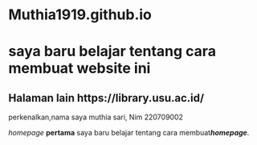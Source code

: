 # Muthia1919.github.io
<html>
  <head>
    <title>Homepage saya</title>
  </head>
</body>
<h1>saya baru belajar tentang cara membuat website ini</h1>
<h2>Halaman lain 
https://library.usu.ac.id/</h2>
<p>perkenalkan,nama saya muthia sari, Nim 220709002</p>
<i>homepage</i>
<b>pertama</b> saya baru belajar tentang cara membuat<b><i>homepage</i></b>.
</p>
</body>
</html>
